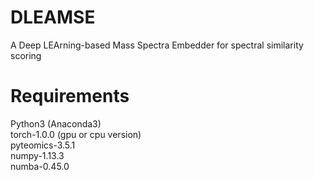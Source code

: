 # DLEAMSE
A Deep LEArning-based Mass Spectra Embedder for spectral similarity scoring 

# Requirements
Python3 (Anaconda3)    
torch-1.0.0 (gpu or cpu version)    
pyteomics-3.5.1    
numpy-1.13.3    
numba-0.45.0
